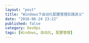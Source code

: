 ```yaml
---
layout: "post"
title: "Windows下自动化配置管理实践讲义"
date: "2016-06-24 23:22"
published: false
category: DevOps
tags: [Windows, 自动化, 配置管理]
---
```

